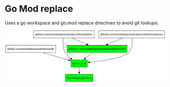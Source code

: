 # Go Mod replace

Uses a go workspace and go.mod replace directives to avoid git lookups.

![go mod graph output](graph.png)
